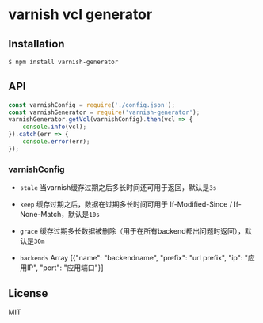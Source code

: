 # varnish vcl generator

## Installation

```bash
$ npm install varnish-generator
```


## API

```js
const varnishConfig = require('./config.json');
const varnishGenerator = require('varnish-generator');
varnishGenerator.getVcl(varnishConfig).then(vcl => {
	console.info(vcl);
}).catch(err => {
	console.error(err);
});
```
### varnishConfig

- `stale` 当varnish缓存过期之后多长时间还可用于返回，默认是`3s`

- `keep` 缓存过期之后，数据在过期多长时间可用于 If-Modified-Since / If-None-Match，默认是`10s`

- `grace` 缓存过期多长数据被删除（用于在所有backend都出问题时返回），默认是`30m`

- `backends` Array [{"name": "backendname", "prefix": "url prefix", "ip": "应用IP", "port": "应用端口"}]

## License

MIT